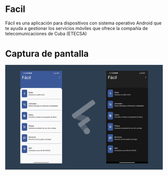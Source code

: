 # Facil
Fácil es una aplicación para dispositivos con sistema operativo Android que te ayuda a gestionar los servicios móviles que ofrece la compañía de telecomunicaciones de Cuba (ETECSA)

# Captura de pantalla

![Image text](https://github.com/zerodevcuba/Facil/blob/70a8f4ef0eed981e5d68581c6b953750dab511f4/muestra_facil.jpg)
#
